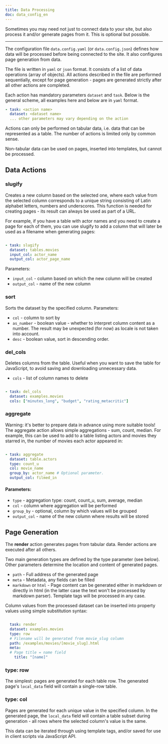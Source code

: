 ```yaml
---
title: Data Processing
doc: data_config_en
---
```


Sometimes you may need not just to connect data to your site, but also process it and/or generate pages from it. This is optional but possible.

----

The configuration file `data.config.yaml` (or `data.config.json`) defines how data will be processed before being connected to the site. It also configures page generation from data.

The file is written in `yaml` or `json` format. It consists of a list of data operations (array of objects). All actions described in the file are performed sequentially, except for page generation - pages are generated strictly after all other actions are completed.

Each action has mandatory parameters `dataset` and `task`. Below is the general scheme, all examples here and below are in `yaml` format.

```yaml
- task: <action name>
  dataset: <dataset name>
  ... other parameters may vary depending on the action
```

Actions can only be performed on tabular data, i.e. data that can be represented as a table. The number of actions is limited only by common sense.

Non-tabular data can be used on pages, inserted into templates, but cannot be processed.

## Data Actions

### slugify

Creates a new column based on the selected one, where each value from the selected column corresponds to a unique string consisting of Latin alphabet letters, numbers and underscores. This function is needed for creating pages - its result can always be used as part of a URL.

For example, if you have a table with actor names and you need to create a page for each of them, you can use slugify to add a column that will later be used as a filename when generating pages:
```yaml

- task: slugify
  dataset: tables.movies
  input_col: actor_name
  output_col: actor_page_name
```

Parameters:

- `input_col` - column based on which the new column will be created
- `output_col` - name of the new column

### sort

Sorts the dataset by the specified column.
Parameters:

- `col` - column to sort by
- `as_number` - boolean value - whether to interpret column content as a number. The result may be unexpected (for now) as locale is not taken into account.
- `desc` - boolean value, sort in descending order.

### del_cols

Deletes columns from the table. Useful when you want to save the table for JavaScript, to avoid saving and downloading unnecessary data.

- `cols` - list of column names to delete

```yaml

- task: del_cols
  dataset: examples.movies
  cols: ["minutes_long", "budget", "rating_metacritic"]
```
### aggregate

Warning: it's better to prepare data in advance using more suitable tools! The aggregate action allows simple aggregations - sum, count, median. For example, this can be used to add to a table listing actors and movies they starred in, the number of movies each actor appeared in:

```yaml

- task: aggregate
  dataset: table.actors
  type: count_u
  col: movie_name
  group_by: actor_name # Optional parameter.
  output_col: filmed_in
```

#### Parameters:

- `type` - aggregation type: count, count_u, sum, average, median
- `col` - column where aggregation will be performed
- `group_by` - optional, column by which values will be grouped
- `output_col` - name of the new column where results will be stored

## Page Generation

The **render** action generates pages from tabular data. Render actions are executed after all others.

Two main generation types are defined by the type parameter (see below). Other parameters determine the location and content of generated pages.

- `path` - Full address of the generated page
- `meta` - Metadata, any fields can be filled
-  `markdown` or `html` - Page content can be generated either in markdown or directly in html (in the latter case the text won't be processed by markdown parser). Template tags will be processed in any case.

Column values from the processed dataset can be inserted into property values using simple substitution syntax:

```yaml

  task: render
  dataset: examples.movies
  type: row
  # Filename will be generated from movie_slug column
  path: /examples/movies/[movie_slug].html
  meta:
  # Page title = name field
    title: "[name]"
```

### type: row

The simplest: pages are generated for each table row. The generated page's `local_data` field will contain a single-row table.

### type: col

Pages are generated for each unique value in the specified column. In the generated page, the `local_data` field will contain a table subset during generation - all rows where the selected column's value is the same.

This data can be iterated through using template tags, and/or saved for use in client scripts via JavaScript API.
